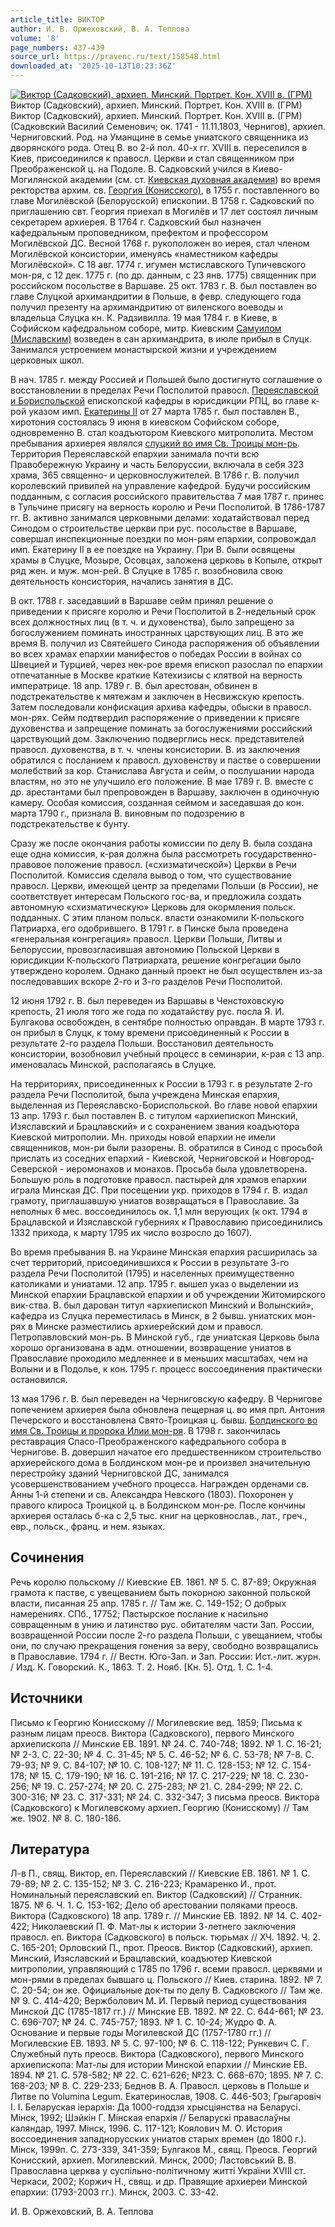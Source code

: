 ```yaml
---
article_title: ВИКТОР
author: И. В. Оржеховский, В. А. Теплова
volume: '8'
page_numbers: 437-439
source_url: https://pravenc.ru/text/158548.html
downloaded_at: '2025-10-13T10:23:36Z'
---
```


[![Виктор (Садковский), архиеп. Минский. Портрет. Кон. XVIII в. (ГРМ)](https://pravenc.ru/data/242/464/1234/i200.jpg "Кликните для увеличения картинки")](https://pravenc.ru/data/242/464/1234/i400.jpg)Виктор (Садковский), архиеп. Минский. Портрет. Кон. XVIII в. (ГРМ)  
Виктор (Садковский), архиеп. Минский. Портрет. Кон. XVIII в. (ГРМ)(Садковский Василий Семенович; ок. 1741 - 11.11.1803, Чернигов), архиеп. Черниговский. Род. на Уманщине в семье униатского священника из дворянского рода. Отец В. во 2-й пол. 40-х гг. XVIII в. переселился в Киев, присоединился к правосл. Церкви и стал священником при Преображенской ц. на Подоле. В. Садковский учился в Киево-Могилянской академии (см. ст. [Киевская духовная академия](<https://pravenc.ru/text/Киевская духовная академия.html>)) во время ректорства архим. св. [Георгия (Конисского)](<https://pravenc.ru/text/Георгия (Конисского).html>), в 1755 г. поставленного во главе Могилёвской (Белорусской) епископии. В 1758 г. Садковский по приглашению свт. Георгия приехал в Могилёв и 17 лет состоял личным секретарем архиерея. В 1764 г. Садковский был назначен кафедральным проповедником, префектом и профессором Могилёвской ДС. Весной 1768 г. рукоположен во иерея, стал членом Могилёвской консистории, именуясь «наместником кафедры Могилёвской». С 18 авг. 1774 г. игумен мстиславского Тупичевского мон-ря, с 12 дек. 1775 г. (по др. данным, с 23 янв. 1775) священник при российском посольстве в Варшаве. 25 окт. 1783 г. В. был поставлен во главе Слуцкой архимандритии в Польше, в февр. следующего года получил презенту на архимандритию от виленского воеводы и владельца Слуцка кн. К. Радзивилла. 19 мая 1784 г. в Киеве, в Софийском кафедральном соборе, митр. Киевским [Самуилом (Миславским)](<https://pravenc.ru/text/Самуилом (Миславским).html>) возведен в сан архимандрита, в июле прибыл в Слуцк. Занимался устроением монастырской жизни и учреждением церковных школ.

В нач. 1785 г. между Россией и Польшей было достигнуто соглашение о восстановлении в пределах Речи Посполитой правосл. [Переяславской и Бориспольской](<https://pravenc.ru/text/Переяславской и Бориспольской.html>) епископской кафедры в юрисдикции РПЦ, во главе к-рой указом имп. [Екатерины II](<https://pravenc.ru/text/Екатерины II.html>) от 27 марта 1785 г. был поставлен В., хиротония состоялась 9 июня в киевском Софийском соборе, одновременно В. стал коадъютором Киевского митрополита. Местом пребывания архиерея являлся [слуцкий во имя Св. Троицы мон-рь](<https://pravenc.ru/text/слуцкий во имя Св  Троицы мон-рь.html>). Территория Переяславской епархии занимала почти всю Правобережную Украину и часть Белоруссии, включала в себя 323 храма, 365 священно- и церковнослужителей. В 1786 г. В. получил королевский привилей на управление кафедрой. Будучи российским подданным, с согласия российского правительства 7 мая 1787 г. принес в Тульчине присягу на верность королю и Речи Посполитой. В 1786-1787 гг. В. активно занимался церковными делами: ходатайствовал перед Синодом о строительстве церкви при рус. посольстве в Варшаве, совершал инспекционные поездки по мон-рям епархии, сопровождал имп. Екатерину II в ее поездке на Украину. При В. были освящены храмы в Слуцке, Мозыре, Осовцах, заложена церковь в Копыле, открыт ряд жен. и муж. мон-рей. В Слуцке в 1785 г. возобновила свою деятельность консистория, начались занятия в ДС.

В окт. 1788 г. заседавший в Варшаве сейм принял решение о приведении к присяге королю и Речи Посполитой в 2-недельный срок всех должностных лиц (в т. ч. и духовенства), было запрещено за богослужением поминать иностранных царствующих лиц. В это же время В. получил из Святейшего Синода распоряжения об объявлении во всех храмах епархии манифестов о победах России в войнах со Швецией и Турцией, через нек-рое время епископ разослал по епархии отпечатанные в Москве краткие Катехизисы с клятвой на верность императрице. 18 апр. 1789 г. В. был арестован, обвинен в подстрекательстве к мятежам и заключен в Несвижскую крепость. Затем последовали конфискация архива кафедры, обыски в правосл. мон-рях. Сейм подтвердил распоряжение о приведении к присяге духовенства и запрещение поминать за богослужениями российский царствующий дом. Заключению подверглись неск. представителей правосл. духовенства, в т. ч. члены консистории. В. из заключения обратился с посланием к правосл. духовенству и пастве о совершении молебствий за кор. Станислава Августа и сейм, о послушании народа властям, но это не улучшило его положение. В мае 1789 г. В. вместе с др. арестантами был препровожден в Варшаву, заключен в одиночную камеру. Особая комиссия, созданная сеймом и заседавшая до кон. марта 1790 г., признала В. виновным по подозрению в подстрекательстве к бунту.

Сразу же после окончания работы комиссии по делу В. была создана еще одна комиссия, к-рая должна была рассмотреть государственно-правовое положение правосл. («схизматической») Церкви в Речи Посполитой. Комиссия сделала вывод о том, что существование правосл. Церкви, имеющей центр за пределами Польши (в России), не соответствует интересам Польского гос-ва, и предложила создать автономную «схизматическую» Церковь для окормления польск. подданных. С этим планом польск. власти ознакомили К-польского Патриарха, его одобрившего. В 1791 г. в Пинске была проведена «генеральная конгрегация» правосл. Церкви Польши, Литвы и Белоруссии, провозгласившая автономию Польской Церкви в юрисдикции К-польского Патриархата, решение конгрегации было утверждено королем. Однако данный проект не был осуществлен из-за последовавших вскоре 2-го и 3-го разделов Речи Посполитой.

12 июня 1792 г. В. был переведен из Варшавы в Ченстоховскую крепость, 21 июля того же года по ходатайству рус. посла Я. И. Булгакова освобожден, в сентябре полностью оправдан. В марте 1793 г. он прибыл в Слуцк, к тому времени присоединенный к России в результате 2-го раздела Польши. Восстановил деятельность консистории, возобновил учебный процесс в семинарии, к-рая с 13 апр. именовалась Минской, располагаясь в Слуцке.

На территориях, присоединенных к России в 1793 г. в результате 2-го раздела Речи Посполитой, была учреждена Минская епархия, выделенная из Переяславско-Бориспольской. Во главе новой епархии 13 апр. 1793 г. был поставлен В. с титулом «архиепископ Минский, Изяславский и Брацлавский» и с сохранением звания коадъютора Киевской митрополии. Мн. приходы новой епархии не имели священников, мон-ри были разорены. В. обратился в Синод с просьбой прислать из соседних епархий - Киевской, Черниговской и Новгород-Северской - иеромонахов и монахов. Просьба была удовлетворена. Большую роль в подготовке правосл. пастырей для храмов епархии играла Минская ДС. При посещении укр. приходов в 1794 г. В. издал грамоту, приглашавшую униатов возвращаться в Православие. За неполных 6 мес. воссоединилось ок. 1,1 млн верующих (к окт. 1794 в Брацлавской и Изяславской губерниях к Православию присоединились 1332 прихода, к марту 1795 их число возросло до 1607).

Во время пребывания В. на Украине Минская епархия расширилась за счет территорий, присоединившихся к России в результате 3-го раздела Речи Посполитой (1795) и населенных преимущественно католиками и униатами. 12 апр. 1795 г. вышел указ о выделении из Минской епархии Брацлавской епархии и об учреждении Житомирского вик-ства. В. был дарован титул «архиепископ Минский и Волынский», кафедра из Слуцка переместилась в Минск, в 2 бывш. униатских мон-рях в Минске разместились архиерейский дом и правосл. Петропавловский мон-рь. В Минской губ., где униатская Церковь была хорошо организована в адм. отношении, возвращение униатов в Православие проходило медленнее и в меньших масштабах, чем на Волыни и в Подолье, к кон. 1795 г. процесс воссоединения практически остановился.

13 мая 1796 г. В. был переведен на Черниговскую кафедру. В Чернигове попечением архиерея была обновлена пещерная ц. во имя прп. Антония Печерского и восстановлена Свято-Троицкая ц. бывш. [Болдинского во имя Св. Троицы и пророка Илии мон-ря](<https://pravenc.ru/text/Болдинского во имя Св  Троицы и пророка Илии мон-ря.html>). В 1798 г. закончилась реставрация Спасо-Преображенского кафедрального собора в Чернигове. В. довершил начатое его предшественником строительство архиерейского дома в Болдинском мон-ре и произвел значительную перестройку зданий Черниговской ДС, занимался усовершенствованием учебного процесса. Награжден орденами св. Анны 1-й степени и св. Александра Невского (1803). Похоронен у правого клироса Троицкой ц. в Болдинском мон-ре. После кончины архиерея осталась б-ка с 2,5 тыс. книг на церковнослав., лат., греч., евр., польск., франц. и нем. языках.

## Сочинения

Речь королю польскому // Киевские ЕВ. 1861. № 5. С. 87-89; Окружная грамота к пастве, с увещеванием быть покорною законной польской власти, писанная 25 апр. 1785 г. // Там же. С. 149-152; О добрых намерениях. СПб., 17752; Пастырское послание к насильно совращенным в унию и латинство рус. обитателям части Зап. России, возвращенной России после 2-го раздела Польши, с увещанием, чтобы они, по случаю прекращения гонения за веру, свободно возвращались в Православие. 1794 г. // Вестн. Юго-Зап. и Зап. России: Ист.-лит. журн. / Изд. К. Говорский. К., 1863. Т. 2. Нояб. [Кн. 5]. Отд. 1. С. 1-4.

## Источники

Письмо к Георгию Конисскому // Могилевские вед. 1859; Письма к разным лицам преосв. Виктора (Садковского), первого Минского архиепископа // Минские ЕВ. 1891. № 24. С. 740-748; 1892. № 1. С. 16-21; № 2-3. С. 22-30; № 4. С. 31-45; № 5. С. 46-52; № 6. С. 53-78; № 7-8. С. 79-93; № 9. С. 84-107; № 10. С. 108-127; № 11. С. 128-153; № 12. С. 154-178; № 15. С. 179-190; № 16. С. 191-216; № 17. С. 217-229; № 18. С. 230-256; № 19. С. 257-274; № 20. С. 275-283; № 21. С. 284-299; № 22. С. 300-316; № 23. С. 317-331; № 24. С. 332-347; 3 письма преосв. Виктора (Садковского) к Могилевскому архиеп. Георгию (Конисскому) // Там же. 1902. № 8. С. 180-186.

## Литература

Л-в П., свящ. Виктор, еп. Переяславский // Киевские ЕВ. 1861. № 1. С. 79-89; № 2. С. 135-152; № 3. С. 216-223; Крамаренко И., прот. Номинальный переяславский еп. Виктор (Садковский) // Странник. 1875. № 6. Ч. 1. С. 153-162; Дело об арестовании поляками преосв. Виктора (Садковского) 18 апр. 1789 г. // Минские ЕВ. 1892. № 14. С. 402-422; Николаевский П. Ф. Мат-лы к истории 3-летнего заключения правосл. еп. Виктора (Садковского) в польск. тюрьмах // ХЧ. 1892. Ч. 2. С. 165-201; Орловский П., прот. Преосв. Виктор (Садковский), архиеп. Минский, Изяславский и Брацлавский, коадъютер Киевской митрополии, управляющий с 1785 по 1796 г. всеми правосл. церквями и мон-рями в пределах бывшаго ц. Польского // Киев. старина. 1892. № 7. С. 20-54; он же. Официальные док-ты по делу В. Садковского // Там же. № 9. С. 414-420; Вержболович М. И. Первый период существования Минской ДС (1785-1817 гг.) // Минские ЕВ. 1892. № 22. С. 644-661; № 23. С. 696-707; № 24. С. 745-757; 1893. № 1. С. 10-24; Жудро Ф. А. Основание и первые годы Могилевской ДС (1757-1780 гг.) // Могилевские ЕВ. 1893. № 5. С. 97-100; № 6. С. 118-122; Рункевич С. Г. Служебный путь преосв. Виктора (Садковского), первого Минского архиепископа: Мат-лы для истории Минской епархии // Минские ЕВ. 1894. № 21. С. 578-582; № 22. С. 621-626; №23. С. 668-670; 1895. № 7. С. 168-203; № 8. С. 229-233; Беднов В. А. Правосл. церковь в Польше и Литве по Volumina Legum. Екатеринослав, 1908. С. 446-503; Грыгаровiч I. I. Беларуская iерархiя: Да 1000-годдзя хрысцiянства на Беларусi. Мiнск, 1992; Шэйкiн Г. Мiнская епархiя // Беларускi праваслаўны каляндар, 1997. Мiнск, 1996. С. 117-121; Коялович М. О. История воссоединения западнорусских униатов старых времен (до 1800 г.). Мiнск, 1999п. С. 273-339, 341-359; Булгаков М., свящ. Преосв. Георгий Конисский, архиеп. Могилевский. Минск, 2000; Ластовський В. В. Православна церква у суспiльно-полiтичному життi Украïни XVIII ст. Черкаси, 2002; Коржич Н., свящ. и др. Правящие архиереи Минской епархии: (1793-2003 гг.). Минск, 2003. С. 33-42.

И. В. Оржеховский, В. А. Теплова
